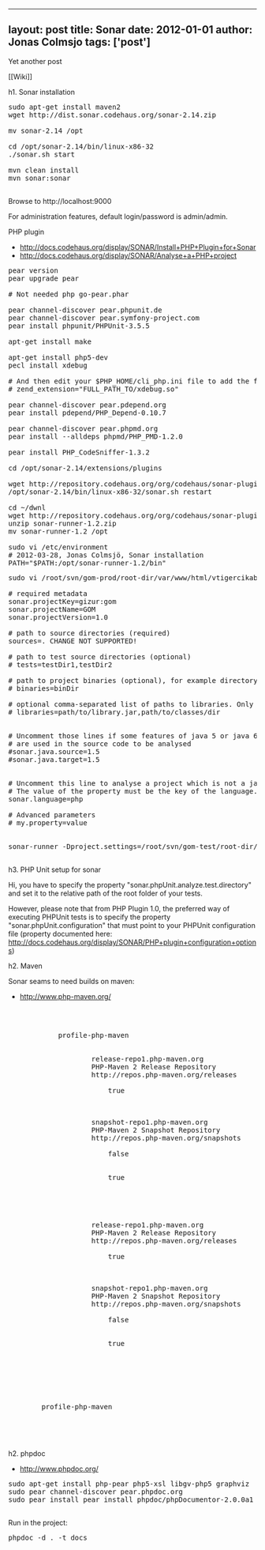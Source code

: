 
---
layout: post
title: Sonar
date: 2012-01-01
author: Jonas Colmsjo
tags: ['post']
---

Yet another post





[[Wiki]]

h1. Sonar installation


<pre>
sudo apt-get install maven2
wget http://dist.sonar.codehaus.org/sonar-2.14.zip

mv sonar-2.14 /opt

cd /opt/sonar-2.14/bin/linux-x86-32
./sonar.sh start

mvn clean install 
mvn sonar:sonar

</pre>

Browse to http://localhost:9000

For administration features, default login/password is admin/admin.

PHP plugin
* http://docs.codehaus.org/display/SONAR/Install+PHP+Plugin+for+Sonar
* http://docs.codehaus.org/display/SONAR/Analyse+a+PHP+project

<pre>
pear version
pear upgrade pear

# Not needed php go-pear.phar

pear channel-discover pear.phpunit.de
pear channel-discover pear.symfony-project.com
pear install phpunit/PHPUnit-3.5.5

apt-get install make
 
apt-get install php5-dev
pecl install xdebug

# And then edit your $PHP_HOME/cli_php.ini file to add the following line:
# zend_extension="FULL_PATH_TO/xdebug.so"

pear channel-discover pear.pdepend.org
pear install pdepend/PHP_Depend-0.10.7

pear channel-discover pear.phpmd.org
pear install --alldeps phpmd/PHP_PMD-1.2.0

pear install PHP_CodeSniffer-1.3.2

cd /opt/sonar-2.14/extensions/plugins

wget http://repository.codehaus.org/org/codehaus/sonar-plugins/php/sonar-php-plugin/1.0/sonar-php-plugin-1.0.jar
/opt/sonar-2.14/bin/linux-x86-32/sonar.sh restart

cd ~/dwnl
wget http://repository.codehaus.org/org/codehaus/sonar-plugins/sonar-runner/1.2/sonar-runner-1.2.zip
unzip sonar-runner-1.2.zip
mv sonar-runner-1.2 /opt

sudo vi /etc/environment
# 2012-03-28, Jonas Colmsjö, Sonar installation
PATH="$PATH:/opt/sonar-runner-1.2/bin"
</pre>



<pre>
sudo vi /root/svn/gom-prod/root-dir/var/www/html/vtigercikab/sonar-project.properties

# required metadata
sonar.projectKey=gizur:gom
sonar.projectName=GOM
sonar.projectVersion=1.0
 
# path to source directories (required)
sources=. CHANGE NOT SUPPORTED!
 
# path to test source directories (optional)
# tests=testDir1,testDir2
 
# path to project binaries (optional), for example directory of Java bytecode
# binaries=binDir
 
# optional comma-separated list of paths to libraries. Only path to JAR file and path to directory of classes are supported.
# libraries=path/to/library.jar,path/to/classes/dir
 
 
# Uncomment those lines if some features of java 5 or java 6 like annotations, enum, ... 
# are used in the source code to be analysed
#sonar.java.source=1.5
#sonar.java.target=1.5
 
 
# Uncomment this line to analyse a project which is not a java project. 
# The value of the property must be the key of the language.
sonar.language=php
 
# Advanced parameters
# my.property=value


sonar-runner -Dproject.settings=/root/svn/gom-test/root-dir/var/www/html/vtigertest/sonar-project.properties

</pre>


h3. PHP Unit setup for sonar

Hi, you have to specify the property "sonar.phpUnit.analyze.test.directory" and set it to the relative path of the root folder of your tests.

However, please note that from PHP Plugin 1.0, the preferred way of executing PHPUnit tests is to specify the property "sonar.phpUnit.configuration" that must point to your PHPUnit configuration file (property documented here: http://docs.codehaus.org/display/SONAR/PHP+plugin+configuration+options)




h2. Maven


Sonar seams to need builds on maven:
* http://www.php-maven.org/

<pre>
<settings>
	<profiles>
		<profile>
			<id>profile-php-maven</id>
			<pluginRepositories>
				<pluginRepository>
					<id>release-repo1.php-maven.org</id>
					<name>PHP-Maven 2 Release Repository</name>
					<url>http://repos.php-maven.org/releases</url>
					<releases>
						<enabled>true</enabled>
					</releases>
				</pluginRepository>
				<pluginRepository>
					<id>snapshot-repo1.php-maven.org</id>
					<name>PHP-Maven 2 Snapshot Repository</name>
					<url>http://repos.php-maven.org/snapshots</url>
					<releases>
						<enabled>false</enabled>
					</releases>
					<snapshots>
						<enabled>true</enabled>
					</snapshots>
				</pluginRepository>
			</pluginRepositories>
			<repositories>
				<repository>
					<id>release-repo1.php-maven.org</id>
					<name>PHP-Maven 2 Release Repository</name>
					<url>http://repos.php-maven.org/releases</url>
					<releases>
						<enabled>true</enabled>
					</releases>
				</repository>
				<repository>
					<id>snapshot-repo1.php-maven.org</id>
					<name>PHP-Maven 2 Snapshot Repository</name>
					<url>http://repos.php-maven.org/snapshots</url>
					<releases>
						<enabled>false</enabled>
					</releases>
					<snapshots>
						<enabled>true</enabled>
					</snapshots>
				</repository>
			</repositories>
		</profile>
	</profiles>

	<activeProfiles>
		<activeProfile>profile-php-maven</activeProfile>
	</activeProfiles>
</settings>


</pre>



h2. phpdoc


* http://www.phpdoc.org/

<pre>
sudo apt-get install php-pear php5-xsl libgv-php5 graphviz
sudo pear channel-discover pear.phpdoc.org
sudo pear install pear install phpdoc/phpDocumentor-2.0.0a1

</pre>


Run in the project:
<pre>
phpdoc -d . -t docs
</pre>
